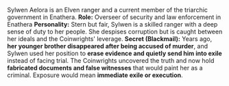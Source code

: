 Sylwen Aelora is an Elven ranger and a current member of the triarchic government in Enathera.
**Role:** Overseer of security and law enforcement in Enathera
**Personality:** Stern but fair, Sylwen is a skilled ranger with a deep sense of duty to her people. She despises corruption but is caught between her ideals and the Coinwrights' leverage.
**Secret (Blackmail):** Years ago, **her younger brother disappeared after being accused of murder**, and Sylwen used her position to **erase evidence and quietly send him into exile** instead of facing trial. The Coinwrights uncovered the truth and now hold **fabricated documents and false witnesses** that would paint her as a criminal. Exposure would mean **immediate exile or execution**.